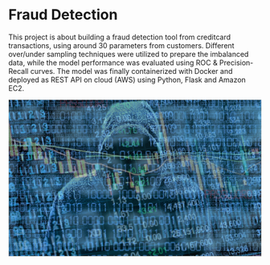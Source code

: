 # Fraud Detection

This project is about building a fraud detection tool from creditcard transactions, using around 30 parameters from customers. 
Different over/under sampling techniques were utilized to prepare the imbalanced data, while the model performance was evaluated using ROC & Precision-Recall curves.
The model was finally containerized with Docker and deployed as REST API on cloud (AWS) using Python, Flask and Amazon EC2.

  ![Fraud](fraud.png)
